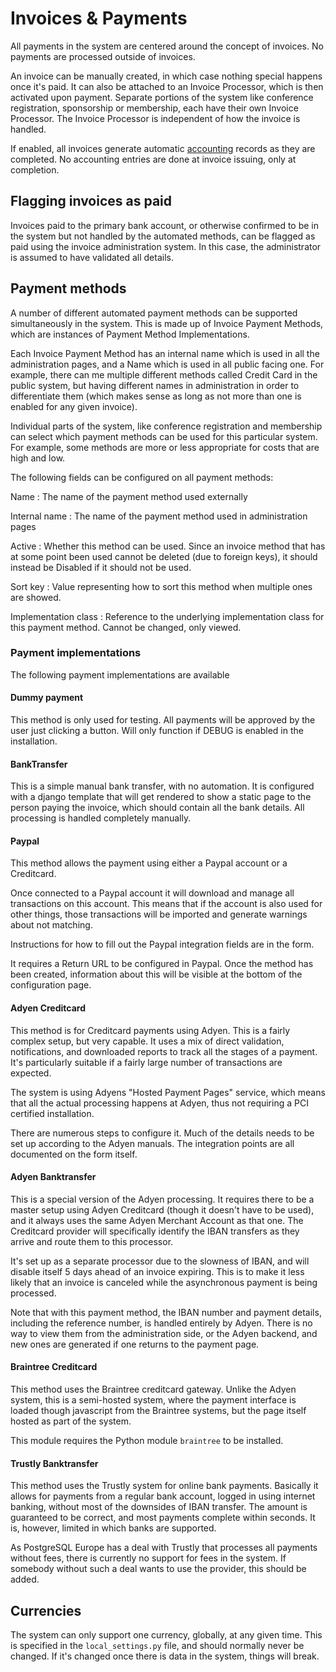 # Invoices & Payments

All payments in the system are centered around the concept of
invoices. No payments are processed outside of invoices.

An invoice can be manually created, in which case nothing special
happens once it's paid. It can also be attached to an Invoice
Processor, which is then activated upon payment. Separate portions of
the system like conference registration, sponsorship or membership,
each have their own Invoice Processor. The Invoice Processor is
independent of how the invoice is handled.

If enabled, all invoices generate automatic [accounting](accounting)
records as they are completed. No accounting entries are done at
invoice issuing, only at completion.

## Flagging invoices as paid

Invoices paid to the primary bank account, or otherwise confirmed to
be in the system but not handled by the automated methods, can be
flagged as paid using the invoice administration system. In this case,
the administrator is assumed to have validated all details.

## Payment methods

A number of different automated payment methods can be supported
simultaneously in the system. This is made up of Invoice Payment
Methods, which are instances of Payment Method Implementations.

Each Invoice Payment Method has an internal name which is used in all
the administration pages, and a Name which is used in all public
facing one. For example, there can me multiple different methods
called Credit Card in the public system, but having different names in
administration in order to differentiate them (which makes sense as
long as not more than one is enabled for any given invoice).

Individual parts of the system, like conference registration and
membership can select which payment methods can be used for this
particular system. For example, some methods are more or less
appropriate for costs that are high and low.

The following fields can be configured on all payment methods:

Name
:  The name of the payment method used externally

Internal name
:  The name of the payment method used in administration pages

Active
:  Whether this method can be used. Since an invoice method that has
at some point been used cannot be deleted (due to foreign keys), it
should instead be Disabled if it should not be used.

Sort key
:  Value representing how to sort this method when multiple ones are
showed.

Implementation class
:  Reference to the underlying implementation class for this payment
method. Cannot be changed, only viewed.

### Payment implementations

The following payment implementations are available

#### Dummy payment

This method is only used for testing. All payments will be approved by
the user just clicking a button. Will only function if DEBUG is
enabled in the installation.

#### BankTransfer

This is a simple manual bank transfer, with no automation. It is
configured with a django template that will get rendered to show a
static page to the person paying the invoice, which should contain all
the bank details. All processing is handled completely manually.

#### Paypal

This method allows the payment using either a Paypal account or a
Creditcard.

Once connected to a Paypal account it will download and manage all
transactions on this account. This means that if the account is also
used for other things, those transactions will be imported and
generate warnings about not matching.

Instructions for how to fill out the Paypal integration fields are in
the form.

It requires a Return URL to be configured in Paypal. Once the method
has been created, information about this will be visible at the bottom
of the configuration page.

#### Adyen Creditcard

This method is for Creditcard payments using Adyen. This is a fairly
complex setup, but very capable. It uses a mix of direct validation,
notifications, and downloaded reports to track all the stages of a
payment. It's particularly suitable if a fairly large number of
transactions are expected.

The system is using Adyens "Hosted Payment Pages" service, which means
that all the actual processing happens at Adyen, thus not requiring a
PCI certified installation.

There are numerous steps to configure it. Much of the details needs to
be set up according to the Adyen manuals. The integration points are
all documented on the form itself.

#### Adyen Banktransfer

This is a special version of the Adyen processing. It requires there
to be a master setup using Adyen Creditcard (though it doesn't have to
be used), and it always uses the same Adyen Merchant Account as that
one. The Creditcard provider will specifically identify the IBAN
transfers as they arrive and route them to this processor.

It's set up as a separate processor due to the slowness of IBAN, and
will disable itself 5 days ahead of an invoice expiring. This is to
make it less likely that an invoice is canceled while the asynchronous
payment is being processed.

Note that with this payment method, the IBAN number and payment
details, including the reference number, is handled entirely by
Adyen. There is no way to view them from the administration side, or
the Adyen backend, and new ones are generated if one returns to the
payment page.

#### Braintree Creditcard

This method uses the Braintree creditcard gateway. Unlike the Adyen
system, this is a semi-hosted system, where the payment interface is
loaded though javascript from the Braintree systems, but the page
itself hosted as part of the system.

This module requires the Python module `braintree` to be installed.

#### Trustly Banktransfer

This method uses the Trustly system for online bank
payments. Basically it allows for payments from a regular bank
account, logged in using internet banking, without most of the
downsides of IBAN transfer. The amount is guaranteed to be correct,
and most payments complete within seconds. It is, however, limited in
which banks are supported.

As PostgreSQL Europe has a deal with Trustly that processes all
payments without fees, there is currently no support for fees in the
system. If somebody without such a deal wants to use the provider,
this should be added.

## Currencies

The system can only support one currency, globally, at any given
time. This is specified in the `local_settings.py` file, and should
normally never be changed. If it's changed once there is data in the
system, things will break.

